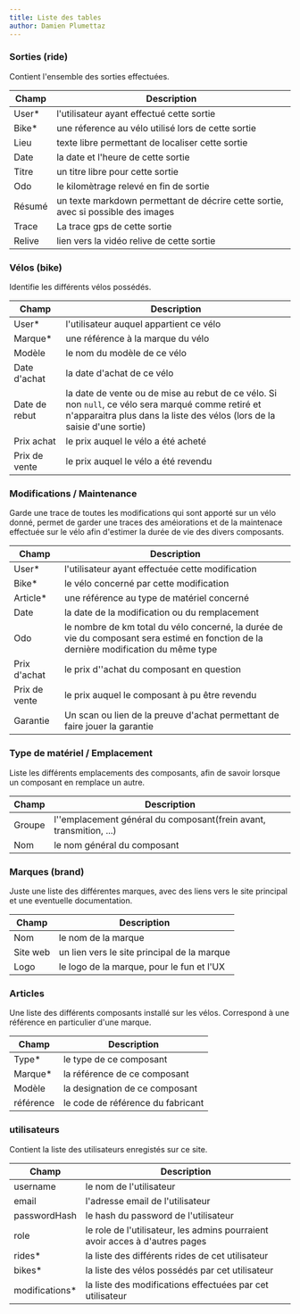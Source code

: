 ```yaml
---
title: Liste des tables
author: Damien Plumettaz
---
```


### Sorties (ride)
Contient l'ensemble des sorties effectuées.

| Champ          | Description
|----------------|---------------------------------------------------------------
| User*          | l'utilisateur ayant effectué cette sortie
| Bike*          | une réference au vélo utilisé lors de cette sortie
| Lieu           | texte libre permettant de localiser cette sortie
| Date           | la date et l'heure de cette sortie
| Titre          | un titre libre pour cette sortie
| Odo            | le kilomètrage relevé en fin de sortie
| Résumé         | un texte markdown permettant de décrire cette sortie, avec si possible des images
| Trace          | La trace gps de cette sortie
| Relive         | lien vers la vidéo relive de cette sortie


### Vélos (bike)
Identifie les différents vélos possédés.

| Champ          | Description
|----------------|---------------------------------------------------------------
| User*          | l'utilisateur auquel appartient ce vélo
| Marque*        | une référence à la marque du vélo
| Modèle         | le nom du modèle de ce vélo
| Date d'achat   | la date d'achat de ce vélo
| Date de rebut  | la date de vente ou de mise au rebut de ce vélo. Si non `null`, ce vélo sera marqué comme retiré et n'apparaitra plus dans la liste des vélos (lors de la saisie d'une sortie)
| Prix achat     | le prix auquel le vélo a été acheté
| Prix de vente  | le prix auquel le vélo a été revendu


### Modifications / Maintenance
Garde une trace de toutes les modifications qui sont apporté sur un vélo donné,
permet de garder une traces des améiorations et de la maintenace effectuée sur
le vélo afin d'estimer la durée de vie des divers composants.

| Champ          | Description
|----------------|---------------------------------------------------------------
| User*          | l'utilisateur ayant effectuée cette modification
| Bike*          | le vélo concerné par cette modification
| Article*       | une référence au type de matériel concerné
| Date           | la date de la modification ou du remplacement
| Odo            | le nombre de km total du vélo concerné, la durée de vie du composant sera estimé en fonction de la dernière modification du même type
| Prix d'achat   | le prix d''achat du composant en question
| Prix de vente  | le prix auquel le composant à pu être revendu
| Garantie       | Un scan ou lien de la preuve d'achat permettant de faire jouer la garantie


### **Type** de matériel / Emplacement
Liste les différents emplacements des composants, afin de savoir lorsque un
composant en remplace un autre.

| Champ          | Description
|----------------|---------------------------------------------------------------
| Groupe         | l''emplacement général du composant(frein avant, transmition, ...)
| Nom            | le nom général du composant


### Marques (brand)
Juste une liste des différentes marques, avec des liens vers le site principal
et une eventuelle documentation.

| Champ          | Description
|----------------|---------------------------------------------------------------
| Nom            | le nom de la marque
| Site web       | un lien vers le site principal de la marque
| Logo           | le logo de la marque, pour le fun et l'UX


### Articles
Une liste des différents composants installé sur les vélos. Correspond à une
référence en particulier d'une marque.

| Champ          | Description
|----------------|---------------------------------------------------------------
| Type*          | le type de ce composant
| Marque*        | la référence de ce composant
| Modèle         | la designation de ce composant
| référence      | le code de référence du fabricant


### utilisateurs
Contient la liste des utilisateurs enregistés sur ce site.

| Champ          | Description
|----------------|---------------------------------------------------------------
| username       | le nom de l'utilisateur
| email          | l'adresse email de l'utilisateur
| passwordHash   | le hash du password de l'utilisateur
| role           | le role de l'utilisateur, les admins pourraient avoir acces à d'autres pages
| rides*         | la liste des différents rides de cet utilisateur
| bikes*         | la liste des vélos possédés par cet utilisateur
| modifications* | la liste des modifications effectuées par cet utilisateur
